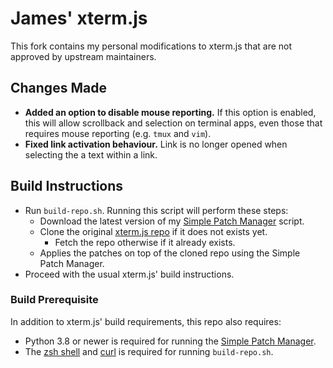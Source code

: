 # James' xterm.js

This fork contains my personal modifications to xterm.js that are not approved by upstream maintainers.

## Changes Made

- **Added an option to disable mouse reporting.**
  If this option is enabled, this will allow scrollback and selection on terminal apps, even those that requires mouse reporting (e.g. `tmux` and `vim`).
- **Fixed link activation behaviour.**
  Link is no longer opened when selecting the a text within a link.

## Build Instructions

- Run `build-repo.sh`. Running this script will perform these steps:
  - Download the latest version of my [Simple Patch Manager](https://github.com/jamestut/spm) script.
  - Clone the original [xterm.js repo](https://github.com/xtermjs/xterm.js) if it does not exists yet.
    - Fetch the repo otherwise if it already exists.
  - Applies the patches on top of the cloned repo using the Simple Patch Manager.
- Proceed with the usual xterm.js' build instructions.

### Build Prerequisite

In addition to xterm.js' build requirements, this repo also requires:

- Python 3.8 or newer is required for running the [Simple Patch Manager](https://github.com/jamestut/spm).
- The [zsh shell](https://www.zsh.org) and [curl](https://curl.se) is required for running `build-repo.sh`.
